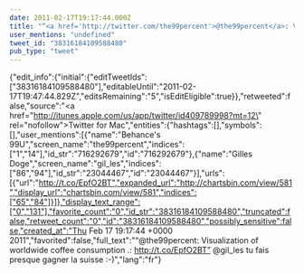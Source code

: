 ```yaml
---
date: 2011-02-17T19:17:44.000Z
title: "“<a href='http://twitter.com/the99percent'>@the99percent</a>: Visualization of worldwide coffee consumption .: http://t.co/EpfO2BT” <a href='http://twitter.com/gil_les'>@gil_les</a> tu fais presque gagner la suisse :-)″"
user_mentions: "undefined"
tweet_id: "38316184109588480"
pub_type: "tweet"
---
```

{"edit_info":{"initial":{"editTweetIds":["38316184109588480"],"editableUntil":"2011-02-17T19:47:44.829Z","editsRemaining":"5","isEditEligible":true}},"retweeted":false,"source":"<a href=\"http://itunes.apple.com/us/app/twitter/id409789998?mt=12\" rel=\"nofollow\">Twitter for Mac</a>","entities":{"hashtags":[],"symbols":[],"user_mentions":[{"name":"Behance's 99U","screen_name":"the99percent","indices":["1","14"],"id_str":"716292679","id":"716292679"},{"name":"Gilles Doge","screen_name":"gil_les","indices":["86","94"],"id_str":"23044467","id":"23044467"}],"urls":[{"url":"http://t.co/EpfO2BT","expanded_url":"http://chartsbin.com/view/581","display_url":"chartsbin.com/view/581","indices":["65","84"]}]},"display_text_range":["0","131"],"favorite_count":"0","id_str":"38316184109588480","truncated":false,"retweet_count":"0","id":"38316184109588480","possibly_sensitive":false,"created_at":"Thu Feb 17 19:17:44 +0000 2011","favorited":false,"full_text":"“@the99percent: Visualization of worldwide coffee consumption .: http://t.co/EpfO2BT” @gil_les tu fais presque gagner la suisse :-)","lang":"fr"}
